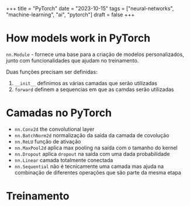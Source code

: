 +++
title = "PyTorch"
date = "2023-10-15"
tags = ["neural-networks", "machine-learning", "ai", "pytorch"]
draft = false
+++

# How models work in PyTorch

 `nn.Module` - fornece uma base para a criação de modelos personalizados, junto com funcionalidades que ajudam no treinamento.

Duas funções precisam ser definidas:
1. `__init__` definimos as várias camadas que serão utilizadas
2. `forward` definem a sequencias em que as camdas serão utilizadas

# Camadas no PyTorch

- `nn.Conv2d` the convolutional layer
- `nn.BatchNorm2d` normalização da saida da camada de covolução
- `nn.ReLU` função de ativação
- `nn.MaxPool2d` aplica max pooling na saída com o tamanho do kernel
- `nn.Dropout` aplica `dropout` na saida com uma dada probabilidade
- `nn.Linear` camada totalmente conectada
- `nn.Sequential` não é tecnicamente uma camada mas ajuda na combinação de diferentes operações que são parte da mesma etapa

# Treinamento 

